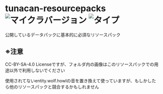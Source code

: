 # tunacan-resourcepacks ![マイクラバージョン](https://img.shields.io/badge/Minecraft%20Ver-Java%201.17-brightgreen) ![タイプ](https://img.shields.io/badge/Type-resourcepack-orange)
公開しているデータパックに基本的に必須なリソースパック

## ※注意
 CC-BY-SA-4.0 Licenseですが、フォルダ内の画像はこのリソースパックでの用途以外で利用しないでください

使用されてないentity.wolf.howlの音を置き換えて使っていますが、もしかしたら他のリソースパックと競合するかもしれません
